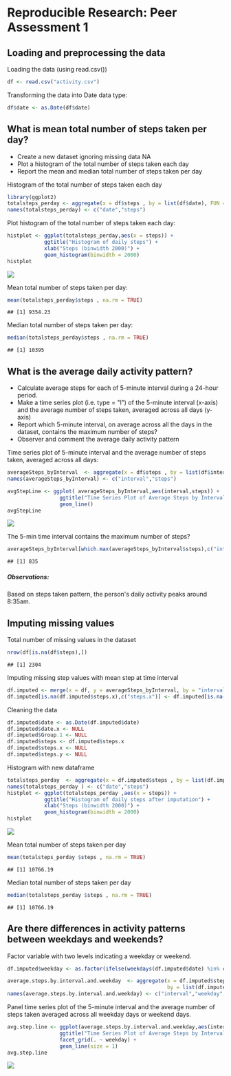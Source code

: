 # Reproducible Research: Peer Assessment 1


## Loading and preprocessing the data

Loading the data (using read.csv())


```r
df <- read.csv("activity.csv")
```

Transforming the data into Date data type:


```r
df$date <- as.Date(df$date)
```


## What is mean total number of steps taken per day?

* Create a new dataset ignoring missing data NA
* Plot a histogram of the total number of steps taken each day
* Report the mean and median total number of steps taken per day

Histogram of the total number of steps taken each day


```r
library(ggplot2)
totalsteps_perday <- aggregate(x = df$steps , by = list(df$date), FUN = sum ,na.rm=TRUE)
names(totalsteps_perday) <- c("date","steps")
```

Plot histogram of the total number of steps taken each day: 

```r
histplot <- ggplot(totalsteps_perday,aes(x = steps)) +
            ggtitle("Histogram of daily steps") +
            xlab("Steps (binwidth 2000)") +
            geom_histogram(binwidth = 2000)
histplot
```

![](PA1_template_files/figure-html/unnamed-chunk-4-1.png) 

Mean total number of steps taken per day:

```r
mean(totalsteps_perday$steps , na.rm = TRUE)
```

```
## [1] 9354.23
```

Median total number of steps taken per day:

```r
median(totalsteps_perday$steps , na.rm = TRUE)
```

```
## [1] 10395
```

## What is the average daily activity pattern?

* Calculate average steps for each of 5-minute interval during a 24-hour period.
* Make a time series plot (i.e. type = "l") of the 5-minute interval (x-axis) and the average number of steps taken, averaged across all days (y-axis)
* Report which 5-minute interval, on average across all the days in the dataset, contains the maximum number of steps?
* Observer and comment the average daily activity pattern

Time series plot of 5-minute interval and the average number of steps taken, averaged across all days:

```r
averageSteps_byInterval  <- aggregate(x = df$steps , by = list(df$interval), FUN = mean ,na.rm=TRUE)
names(averageSteps_byInterval) <- c("interval","steps")

avgStepLine <- ggplot( averageSteps_byInterval,aes(interval,steps)) +
                 ggtitle("Time Series Plot of Average Steps by Interval") +
                 geom_line()
avgStepLine  
```

![](PA1_template_files/figure-html/unnamed-chunk-7-1.png) 

The 5-min time interval contains the maximum number of steps?

```r
averageSteps_byInterval[which.max(averageSteps_byInterval$steps),c("interval")]
```

```
## [1] 835
```

##### Observations:
Based on steps taken pattern, the person's daily activity peaks around 8:35am.

## Imputing missing values

Total number of missing values in the dataset

```r
nrow(df[is.na(df$steps),])
```

```
## [1] 2304
```

Imputing missing step values with mean step at time interval

```r
df.imputed <- merge(x = df, y = averageSteps_byInterval, by = "interval", all.x = TRUE)
df.imputed[is.na(df.imputed$steps.x),c("steps.x")] <- df.imputed[is.na(df.imputed$steps.x),c("steps.y")]
```

Cleaning the data

```r
df.imputed$date <- as.Date(df.imputed$date)
df.imputed$date.x <- NULL
df.imputed$Group.1 <- NULL
df.imputed$steps <- df.imputed$steps.x
df.imputed$steps.x <- NULL
df.imputed$steps.y <- NULL
```

Histogram with new dataframe

```r
totalsteps_perday  <- aggregate(x = df.imputed$steps , by = list(df.imputed$date), FUN = sum ,na.rm=TRUE)
names(totalsteps_perday ) <- c("date","steps")
histplot <- ggplot(totalsteps_perday ,aes(x = steps)) +
            ggtitle("Histogram of daily steps after imputation") +
            xlab("Steps (binwidth 2000)") +
            geom_histogram(binwidth = 2000)
histplot 
```

![](PA1_template_files/figure-html/unnamed-chunk-12-1.png) 

Mean total number of steps taken per day

```r
mean(totalsteps_perday $steps , na.rm = TRUE)
```

```
## [1] 10766.19
```

Median total number of steps taken per day

```r
median(totalsteps_perday $steps , na.rm = TRUE)
```

```
## [1] 10766.19
```


## Are there differences in activity patterns between weekdays and weekends?

Factor variable with two levels indicating a weekday or weekend.

```r
df.imputed$weekday <- as.factor(ifelse(weekdays(df.imputed$date) %in% c("Saturday","Sunday"), "Weekend", "Weekday")) 

average.steps.by.interval.and.weekday  <- aggregate(x = df.imputed$steps , 
                                                    by = list(df.imputed$interval,df.imputed$weekday), FUN = mean ,na.rm=TRUE)
names(average.steps.by.interval.and.weekday) <- c("interval","weekday","steps")
```

Panel time series plot of the 5-minute interval and the average number of steps taken 
averaged across all weekday days or weekend days.

```r
avg.step.line <- ggplot(average.steps.by.interval.and.weekday,aes(interval,steps)) +
                 ggtitle("Time Series Plot of Average Steps by Interval after Imputation") +
                 facet_grid(. ~ weekday) +
                 geom_line(size = 1)
avg.step.line 
```

![](PA1_template_files/figure-html/unnamed-chunk-16-1.png) 

